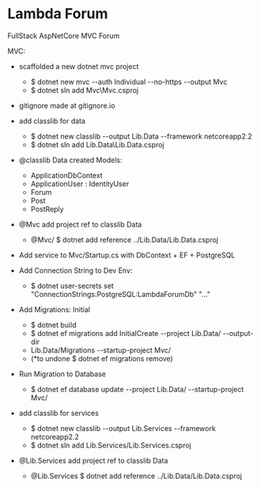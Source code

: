 # Lambda Forum

  FullStack AspNetCore MVC Forum

MVC:

  * scaffolded a new dotnet mvc project
    * $ dotnet new mvc --auth Individual --no-https --output Mvc
    * $ dotnet sln add Mvc\Mvc.csproj

  * gitignore made at gitignore.io

  * add classlib for data
    * $ dotnet new classlib --output Lib.Data --framework netcoreapp2.2
    * $ dotnet sln add Lib.Data\Lib.Data.csproj

  * @classlib Data created Models:
    * ApplicationDbContext
    * ApplicationUser : IdentityUser
    * Forum
    * Post
    * PostReply

  * @Mvc add project ref to classlib Data
    * @Mvc/ $ dotnet add reference ../Lib.Data/Lib.Data.csproj

  * Add service to Mvc/Startup.cs with DbContext + EF + PostgreSQL

  * Add Connection String to Dev Env:
    * $ dotnet user-secrets set "ConnectionStrings:PostgreSQL:LambdaForumDb" "..."

  * Add Migrations: Initial
    * $ dotnet build
    * $ dotnet ef migrations add InitialCreate --project Lib.Data/ --output-dir 
    * Lib.Data/Migrations --startup-project Mvc/
    * (\*to undone $ dotnet ef migrations remove)

  * Run Migration to Database 
    * $ dotnet ef database update --project Lib.Data/ --startup-project Mvc/

  * add classlib for services
    * $ dotnet new classlib --output Lib.Services --framework netcoreapp2.2
    * $ dotnet sln add Lib.Services/Lib.Services.csproj

  * @Lib.Services add project ref to classlib Data
    * @Lib.Services $ dotnet add reference ../Lib.Data/Lib.Data.csproj
